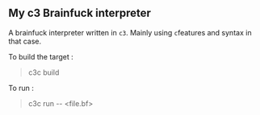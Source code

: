 ## My c3 Brainfuck interpreter

A brainfuck interpreter written in `c3`. Mainly using `c`features and syntax in that case.

To build the target :
> c3c build

To run :
> c3c run -- <file.bf>